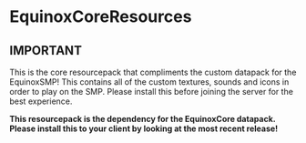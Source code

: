 # EquinoxCoreResources

## **IMPORTANT**

This is the core resourcepack that compliments the custom datapack for the EquinoxSMP! This contains all of the custom textures, sounds and icons in order to play on the SMP. Please install this before joining the server for the best experience.

**This resourcepack is the dependency for the EquinoxCore datapack. Please install this to your client by looking at the most recent release!**
